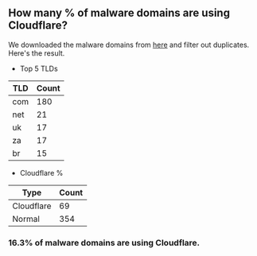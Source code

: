 ## How many % of malware domains are using Cloudflare?


We downloaded the malware domains from [here](https://urlhaus.abuse.ch) and filter out duplicates.
Here's the result.


[//]: # (start replacement)


- Top 5 TLDs

| TLD | Count |
| --- | --- |
| com | 180 |
| net | 21 |
| uk | 17 |
| za | 17 |
| br | 15 |


- Cloudflare %

| Type | Count |
| --- | --- |
| Cloudflare | 69 |
| Normal | 354 |


### 16.3% of malware domains are using Cloudflare.